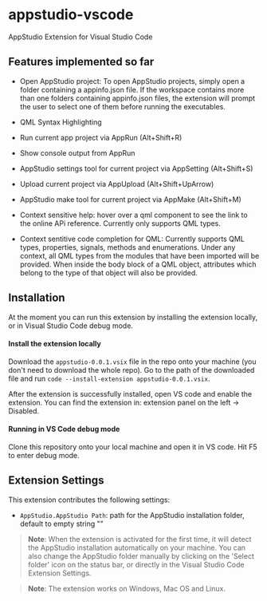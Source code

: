 # appstudio-vscode
AppStudio Extension for Visual Studio Code

## Features implemented so far

* Open AppStudio project: To open AppStudio projects, simply open a folder containing a appinfo.json file. If the workspace contains more than one folders containing appinfo.json files, the extension will prompt the user to select one of them before running the executables.  

* QML Syntax Highlighting

* Run current app project via AppRun (Alt+Shift+R)

* Show console output from AppRun

* AppStudio settings tool for current project via AppSetting (Alt+Shift+S)

* Upload current project via AppUpload (Alt+Shift+UpArrow)

* AppStudio make tool for current project via AppMake (Alt+Shift+M)

* Context sensitive help: hover over a qml component to see the link to the online APi reference. Currently only supports QML types.

* Context sentitive code completion for QML: Currently supports QML types, properties, signals, methods and enumerations. Under any context, all QML types from the modules that have been imported will be provided. When inside the body block of a QML object, attributes which belong to the type of that object will also be provided. 

## Installation

At the moment you can run this extension by installing the extension locally, or in Visual Studio Code debug mode.

#### Install the extension locally 

Download the `appstudio-0.0.1.vsix` file in the repo onto your machine (you don't need to download the whole repo). Go to the path of the downloaded file and run `code --install-extension appstudio-0.0.1.vsix`.

After the extension is successfully installed, open VS code and enable the extension. You can find the extension in: extension panel on the left -> Disabled.

#### Running in VS Code debug mode

Clone this repository onto your local machine and open it in VS code. Hit F5 to enter debug mode.

## Extension Settings

This extension contributes the following settings:

* `AppStudio.AppStudio Path`: path for the AppStudio installation folder, default to empty string ""

> **Note**: When the extension is activated for the first time, it will detect the AppStudio installation automatically on your machine. You can also change the AppStudio folder manually by clicking on the 'Select folder' icon on the status bar, or directly in the Visual Studio Code Extension Settings.

> **Note**: The extension works on Windows, Mac OS and Linux.
